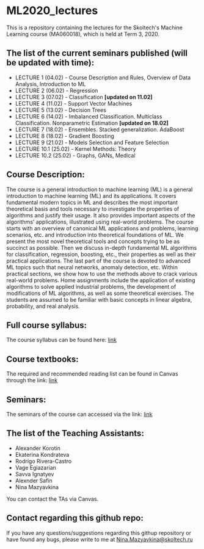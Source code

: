 # ML2020_lectures

This is a repository containing the lectures for the Skoltech's Machine Learning course (MA060018), which is held at Term 3, 2020.

## The list of the current seminars published (will be updated with time):
* LECTURE 1 (04.02) - Course Description and Rules, Overview of Data Analysis, Introduction to ML
* LECTURE 2 (06.02) - Regression
* LECTURE 3 (07.02) - Classification **[updated on 11.02]**
* LECTURE 4 (11.02) - Support Vector Machines
* LECTURE 5 (13.02) - Decision Trees
* LECTURE 6 (14.02) - Imbalanced Classification. Multiclass Classification. Nonparametric Estimation **[updated on 18.02]**
* LECTURE 7 (18.02) - Ensembles. Stacked generalization. AdaBoost
* LECTURE 8 (18.02) - Gradient Boosting
* LECTURE 9 (21.02) - Models Selection and Feature Selection
* LECTURE 10.1 (25.02) - Kernel Methods: Theory
* LECTURE 10.2 (25.02) - Graphs, GANs, Medical

## Course Description:
The course is a general introduction to machine learning (ML)  is a general introduction to machine learning (ML) and its applications. It covers fundamental modern topics in ML and describes the most important theoretical basis and tools necessary to investigate the properties of algorithms and justify their usage. It also provides important aspects of the algorithms’ applications, illustrated using real-world problems. The course starts with an overview of canonical ML applications and problems, learning scenarios, etc. and introduction into theoretical foundations of ML. We present the most novel theoretical tools and concepts trying to be as succinct as possible. Then we discuss in-depth fundamental ML algorithms for classification, regression, boosting, etc., their properties as well as their practical applications. The last part of the course is devoted to advanced ML topics such that neural networks, anomaly detection, etc. Within practical sections, we show how to use the methods above to crack various real-world problems. Home assignments include the application of existing algorithms to solve applied industrial problems, the development of modifications of ML algorithms, as well as some theoretical exercises. The students are assumed to be familiar with basic concepts in linear algebra, probability, and real analysis.

## Full course syllabus:
The course syllabus can be found here: [link](http://files.skoltech.ru/data/edu/syllabuses/2019/MA06018.pdf)

## Course textbooks:
The required and recommended reading list can be found in Canvas through the link: [link](https://skoltech.instructure.com/courses/2361/pages/textbooks) 

## Seminars:
The seminars of the course can accessed via the link: [link](https://github.com/adasegroup/ML2020_seminars)

## The list of the Teaching Assistants:
* Alexander Korotin
* Ekaterina Kondrateva
* Rodrigo Rivera-Castro 
* Vage Egiazarian
* Savva Ignatyev
* Alexnder Safin
* Nina Mazyavkina

You can contact the TAs via Canvas.

## Contact regarding this github repo:
If you have any questions/suggestions regarding this githup repository or have found any bugs, please write to me at Nina.Mazyavkina@skoltech.ru 


